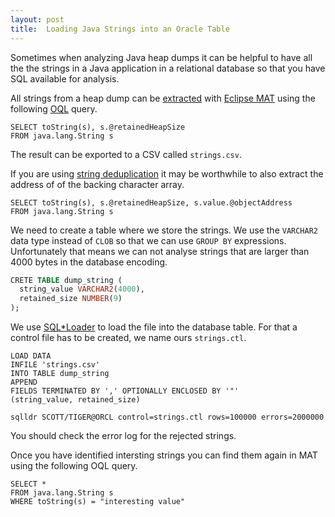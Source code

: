 ```yaml
---
layout: post
title:  Loading Java Strings into an Oracle Table
---
```


Sometimes when analyzing Java heap dumps it can be helpful to have all the the strings in a Java application in a relational database so that you have SQL available for analysis.

All strings from a heap dump can be [extracted](https://help.eclipse.org/mars/index.jsp?topic=%2Forg.eclipse.mat.ui.help%2Ftasks%2Fqueryingheapobjects.html) with [Eclipse MAT](https://www.eclipse.org/mat/) using the following [OQL](https://help.eclipse.org/neon/index.jsp?topic=%2Forg.eclipse.mat.ui.help%2Freference%2Foqlsyntax.html) query.

```
SELECT toString(s), s.@retainedHeapSize
FROM java.lang.String s
```

The result can be exported to a CSV called `strings.csv`.

If you are using [string deduplication](http://openjdk.java.net/jeps/192) it may be worthwhile to also extract the address of of the backing character array.

```
SELECT toString(s), s.@retainedHeapSize, s.value.@objectAddress
FROM java.lang.String s
```

We need to create a table where we store the strings. We use the `VARCHAR2` data type instead of `CLOB` so that we can use `GROUP BY` expressions. Unfortunately that means we can not analyse strings that are larger than 4000 bytes in the database encoding. 

```sql
CRETE TABLE dump_string (
  string_value VARCHAR2(4000),
  retained_size NUMBER(9)
);
```

We use [SQL*Loader](https://docs.oracle.com/en/database/oracle/oracle-database/18/sutil/oracle-sql-loader.html) to load the file into the database table. For that a control file has to be created, we name ours `strings.ctl`.

```
LOAD DATA
INFILE 'strings.csv'
INTO TABLE dump_string
APPEND
FIELDS TERMINATED BY ',' OPTIONALLY ENCLOSED BY '"'
(string_value, retained_size)
```

```
sqlldr SCOTT/TIGER@ORCL control=strings.ctl rows=100000 errors=2000000
```

You should check the error log for the rejected strings.

Once you have identified intersting strings you can find them again in MAT using the following OQL query.

```
SELECT *
FROM java.lang.String s
WHERE toString(s) = "interesting value"
```

